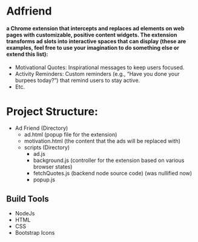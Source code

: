 # Adfriend
#### a Chrome extension that intercepts and replaces ad elements on web pages with customizable, positive content widgets. The extension transforms ad slots into interactive spaces that can display (these are examples, feel free to use your imagination to do something else or extend this list):
- Motivational Quotes: Inspirational messages to keep users focused.
- Activity Reminders: Custom reminders (e.g., “Have you done your burpees today?”) that remind users to stay active.
- Etc.

# Project Structure:
- Ad Friend (Directory)
    - ad.html (popup file for the extension)
    - motivation.html (the content that the ads will be replaced with)
    - scripts (Directory)
        - ad.js
        - background.js (controller for the extension based on various browser states)
        - fetchQuotes.js (backend node source code) (was nullified now)
        - popup.js
    
## Build Tools
- NodeJs
- HTML
- CSS
- Bootstrap Icons